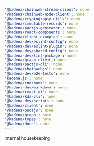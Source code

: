 ```yaml
---
'@kadena/chainweb-stream-client': none
'@kadena/chainweb-node-client': none
'@kadena/cryptography-utils': none
'@kadena/immutable-records': none
'@kadena/pactjs-generator': none
'@kadena/react-components': none
'@kadena/client-examples': none
'@kadena-dev/eslint-config': none
'@kadena-dev/eslint-plugin': none
'@kadena-dev/shared-config': none
'@kadena-dev/lint-package': none
'@kadena/graph-client': none
'@kadena/pactjs-cli': none
'@kadena/chainwebjs': none
'@kadena-dev/e2e-tests': none
'kadena.js': none
'@kadena/cookbook': none
'@kadena-dev/markdown': none
'@kadena/react-ui': none
'@kadena/kda-cli': none
'@kadena-dev/scripts': none
'@kadena/client': none
'@kadena/pactjs': none
'@kadena/graph': none
'@kadena/types': none
'@kadena/docs': none
---
```


Internal housekeeping
